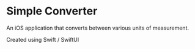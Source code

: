 # Simple Converter

An iOS application that converts between various units of measurement. 

Created using Swift / SwiftUI
